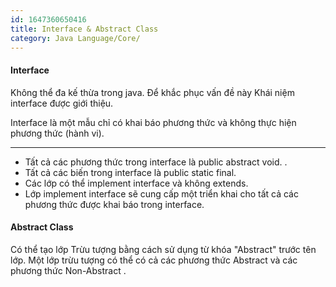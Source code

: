 ```yaml
---
id: 1647360650416
title: Interface & Abstract Class
category: Java Language/Core/
---
```



#### Interface 

Không thể đa kế thừa trong java. Để khắc phục vấn đề này Khái niệm interface được giới thiệu.

Interface là một mẫu chỉ có khai báo phương thức và không thực hiện phương thức (hành vi).

---

* Tất cả các phương thức trong interface là public abstract void. .
* Tất cả các biến trong interface là public static final.
* Các lớp có thể implement interface và không extends.
* Lớp implement interface sẽ cung cấp một triển khai cho tất cả các phương thức được khai báo trong interface.


#### Abstract Class
Có thể tạo lớp Trừu tượng bằng cách sử dụng từ khóa "Abstract"  trước tên lớp. Một lớp trừu tượng có thể có cả các phương thức Abstract và các phương thức Non-Abstract .

